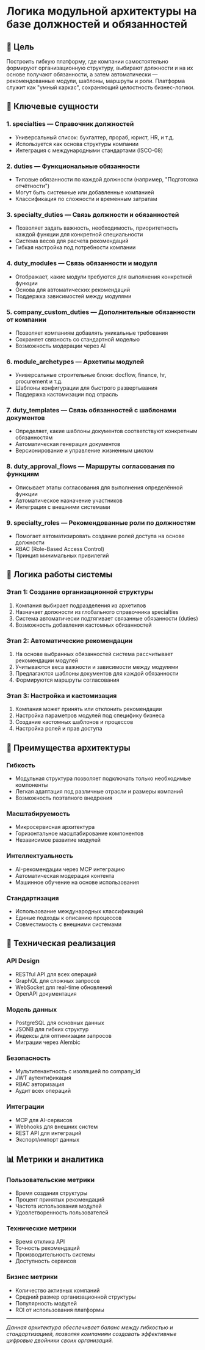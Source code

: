# Логика модульной архитектуры на базе должностей и обязанностей

## 🔹 Цель

Построить гибкую платформу, где компании самостоятельно формируют организационную структуру, выбирают должности и на их основе получают обязанности, а затем автоматически — рекомендованные модули, шаблоны, маршруты и роли. Платформа служит как "умный каркас", сохраняющий целостность бизнес-логики.

## 🧱 Ключевые сущности

### 1. specialties — Справочник должностей
- Универсальный список: бухгалтер, прораб, юрист, HR, и т.д.
- Используется как основа структуры компании
- Интеграция с международными стандартами (ISCO-08)

### 2. duties — Функциональные обязанности
- Типовые обязанности по каждой должности (например, "Подготовка отчётности")
- Могут быть системные или добавленные компанией
- Классификация по сложности и временным затратам

### 3. specialty_duties — Связь должности и обязанностей
- Позволяет задать важность, необходимость, приоритетность каждой функции для конкретной специальности
- Система весов для расчета рекомендаций
- Гибкая настройка под потребности компании

### 4. duty_modules — Связь обязанности и модуля
- Отображает, какие модули требуются для выполнения конкретной функции
- Основа для автоматических рекомендаций
- Поддержка зависимостей между модулями

### 5. company_custom_duties — Дополнительные обязанности от компании
- Позволяет компаниям добавлять уникальные требования
- Сохраняет связность со стандартной моделью
- Возможность модерации через AI

### 6. module_archetypes — Архетипы модулей
- Универсальные строительные блоки: docflow, finance, hr, procurement и т.д.
- Шаблоны конфигурации для быстрого развертывания
- Поддержка кастомизации под отрасль

### 7. duty_templates — Связь обязанностей с шаблонами документов
- Определяет, какие шаблоны документов соответствуют конкретным обязанностям
- Автоматическая генерация документов
- Версионирование и управление жизненным циклом

### 8. duty_approval_flows — Маршруты согласования по функциям
- Описывает этапы согласования для выполнения определённой функции
- Автоматическое назначение участников
- Интеграция с внешними системами

### 9. specialty_roles — Рекомендованные роли по должностям
- Помогает автоматизировать создание ролей доступа на основе должности
- RBAC (Role-Based Access Control)
- Принцип минимальных привилегий

## 🔄 Логика работы системы

### Этап 1: Создание организационной структуры
1. Компания выбирает подразделения из архетипов
2. Назначает должности из глобального справочника specialties
3. Система автоматически подтягивает связанные обязанности (duties)
4. Возможность добавления кастомных обязанностей

### Этап 2: Автоматические рекомендации
1. На основе выбранных обязанностей система рассчитывает рекомендации модулей
2. Учитываются веса важности и зависимости между модулями
3. Предлагаются шаблоны документов для каждой обязанности
4. Формируются маршруты согласования

### Этап 3: Настройка и кастомизация
1. Компания может принять или отклонить рекомендации
2. Настройка параметров модулей под специфику бизнеса
3. Создание кастомных шаблонов и процессов
4. Настройка ролей и прав доступа

## 🎯 Преимущества архитектуры

### Гибкость
- Модульная структура позволяет подключать только необходимые компоненты
- Легкая адаптация под различные отрасли и размеры компаний
- Возможность поэтапного внедрения

### Масштабируемость
- Микросервисная архитектура
- Горизонтальное масштабирование компонентов
- Независимое развитие модулей

### Интеллектуальность
- AI-рекомендации через MCP интеграцию
- Автоматическая модерация контента
- Машинное обучение на основе использования

### Стандартизация
- Использование международных классификаций
- Единые подходы к описанию процессов
- Совместимость с внешними системами

## 🔧 Техническая реализация

### API Design
- RESTful API для всех операций
- GraphQL для сложных запросов
- WebSocket для real-time обновлений
- OpenAPI документация

### Модель данных
- PostgreSQL для основных данных
- JSONB для гибких структур
- Индексы для оптимизации запросов
- Миграции через Alembic

### Безопасность
- Мультитенантность с изоляцией по company_id
- JWT аутентификация
- RBAC авторизация
- Аудит всех операций

### Интеграции
- MCP для AI-сервисов
- Webhooks для внешних систем
- REST API для интеграций
- Экспорт/импорт данных

## 📊 Метрики и аналитика

### Пользовательские метрики
- Время создания структуры
- Процент принятых рекомендаций
- Частота использования модулей
- Удовлетворенность пользователей

### Технические метрики
- Время отклика API
- Точность рекомендаций
- Производительность системы
- Доступность сервисов

### Бизнес метрики
- Количество активных компаний
- Средний размер организационной структуры
- Популярность модулей
- ROI от использования платформы

---

*Данная архитектура обеспечивает баланс между гибкостью и стандартизацией, позволяя компаниям создавать эффективные цифровые двойники своих организаций.*
